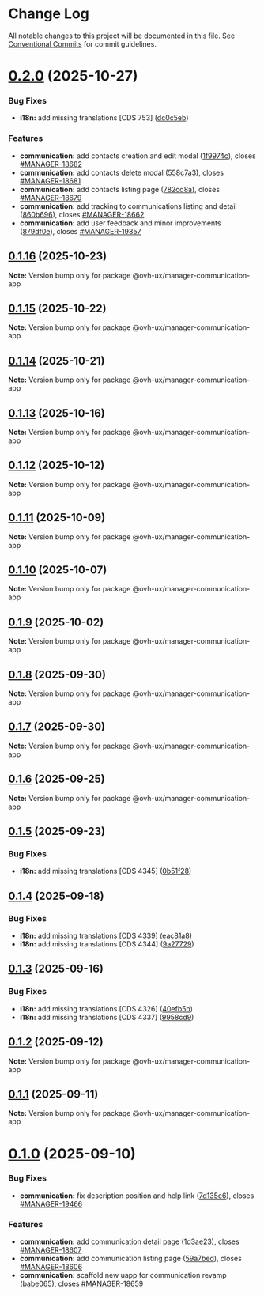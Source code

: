 # Change Log

All notable changes to this project will be documented in this file.
See [Conventional Commits](https://conventionalcommits.org) for commit guidelines.

# [0.2.0](https://github.com/ovh/manager/compare/@ovh-ux/manager-communication-app@0.1.16...@ovh-ux/manager-communication-app@0.2.0) (2025-10-27)


### Bug Fixes

* **i18n:** add missing translations [CDS 753] ([dc0c5eb](https://github.com/ovh/manager/commit/dc0c5ebc443253c846f277874f23f25b75c2e91b))


### Features

* **communication:** add contacts creation and edit modal ([1f9974c](https://github.com/ovh/manager/commit/1f9974c98d8afbc5061f01e552aa112fcd7ec768)), closes [#MANAGER-18682](https://github.com/ovh/manager/issues/MANAGER-18682)
* **communication:** add contacts delete modal ([558c7a3](https://github.com/ovh/manager/commit/558c7a3ccbbe3bbbd0cd2e5fcb16e85a8b6b8128)), closes [#MANAGER-18681](https://github.com/ovh/manager/issues/MANAGER-18681)
* **communication:** add contacts listing page ([782cd8a](https://github.com/ovh/manager/commit/782cd8a2bb33baf82253e1e8651458903ac266fa)), closes [#MANAGER-18679](https://github.com/ovh/manager/issues/MANAGER-18679)
* **communication:** add tracking to communications listing and detail ([860b696](https://github.com/ovh/manager/commit/860b6961c1f361e4cd59a881370d0561c1e7b310)), closes [#MANAGER-18662](https://github.com/ovh/manager/issues/MANAGER-18662)
* **communication:** add user feedback and minor improvements ([879df0e](https://github.com/ovh/manager/commit/879df0e6747816fd2afc80748fe95e724ec039a6)), closes [#MANAGER-19857](https://github.com/ovh/manager/issues/MANAGER-19857)





## [0.1.16](https://github.com/ovh/manager/compare/@ovh-ux/manager-communication-app@0.1.15...@ovh-ux/manager-communication-app@0.1.16) (2025-10-23)

**Note:** Version bump only for package @ovh-ux/manager-communication-app





## [0.1.15](https://github.com/ovh/manager/compare/@ovh-ux/manager-communication-app@0.1.14...@ovh-ux/manager-communication-app@0.1.15) (2025-10-22)

**Note:** Version bump only for package @ovh-ux/manager-communication-app





## [0.1.14](https://github.com/ovh/manager/compare/@ovh-ux/manager-communication-app@0.1.13...@ovh-ux/manager-communication-app@0.1.14) (2025-10-21)

**Note:** Version bump only for package @ovh-ux/manager-communication-app





## [0.1.13](https://github.com/ovh/manager/compare/@ovh-ux/manager-communication-app@0.1.12...@ovh-ux/manager-communication-app@0.1.13) (2025-10-16)

**Note:** Version bump only for package @ovh-ux/manager-communication-app





## [0.1.12](https://github.com/ovh/manager/compare/@ovh-ux/manager-communication-app@0.1.11...@ovh-ux/manager-communication-app@0.1.12) (2025-10-12)

**Note:** Version bump only for package @ovh-ux/manager-communication-app





## [0.1.11](https://github.com/ovh/manager/compare/@ovh-ux/manager-communication-app@0.1.10...@ovh-ux/manager-communication-app@0.1.11) (2025-10-09)

**Note:** Version bump only for package @ovh-ux/manager-communication-app





## [0.1.10](https://github.com/ovh/manager/compare/@ovh-ux/manager-communication-app@0.1.9...@ovh-ux/manager-communication-app@0.1.10) (2025-10-07)

**Note:** Version bump only for package @ovh-ux/manager-communication-app





## [0.1.9](https://github.com/ovh/manager/compare/@ovh-ux/manager-communication-app@0.1.8...@ovh-ux/manager-communication-app@0.1.9) (2025-10-02)

**Note:** Version bump only for package @ovh-ux/manager-communication-app





## [0.1.8](https://github.com/ovh/manager/compare/@ovh-ux/manager-communication-app@0.1.7...@ovh-ux/manager-communication-app@0.1.8) (2025-09-30)

**Note:** Version bump only for package @ovh-ux/manager-communication-app





## [0.1.7](https://github.com/ovh/manager/compare/@ovh-ux/manager-communication-app@0.1.6...@ovh-ux/manager-communication-app@0.1.7) (2025-09-30)

**Note:** Version bump only for package @ovh-ux/manager-communication-app





## [0.1.6](https://github.com/ovh/manager/compare/@ovh-ux/manager-communication-app@0.1.5...@ovh-ux/manager-communication-app@0.1.6) (2025-09-25)

**Note:** Version bump only for package @ovh-ux/manager-communication-app





## [0.1.5](https://github.com/ovh/manager/compare/@ovh-ux/manager-communication-app@0.1.4...@ovh-ux/manager-communication-app@0.1.5) (2025-09-23)


### Bug Fixes

* **i18n:** add missing translations [CDS 4345] ([0b51f28](https://github.com/ovh/manager/commit/0b51f28a03805af3ffebef2726b95de0ba1bf93e))





## [0.1.4](https://github.com/ovh/manager/compare/@ovh-ux/manager-communication-app@0.1.3...@ovh-ux/manager-communication-app@0.1.4) (2025-09-18)


### Bug Fixes

* **i18n:** add missing translations [CDS 4339] ([eac81a8](https://github.com/ovh/manager/commit/eac81a87009357e682ec5d14a2a3f613391e3be9))
* **i18n:** add missing translations [CDS 4344] ([9a27729](https://github.com/ovh/manager/commit/9a277290d8896ef6c44c0abe880051cb76525849))





## [0.1.3](https://github.com/ovh/manager/compare/@ovh-ux/manager-communication-app@0.1.2...@ovh-ux/manager-communication-app@0.1.3) (2025-09-16)


### Bug Fixes

* **i18n:** add missing translations [CDS 4326] ([40efb5b](https://github.com/ovh/manager/commit/40efb5b051cbae9a311ec05b17c481db7fedac01))
* **i18n:** add missing translations [CDS 4337] ([9958cd9](https://github.com/ovh/manager/commit/9958cd95bb1e99068f2a59d5f621b4e9dbab1096))





## [0.1.2](https://github.com/ovh/manager/compare/@ovh-ux/manager-communication-app@0.1.1...@ovh-ux/manager-communication-app@0.1.2) (2025-09-12)

**Note:** Version bump only for package @ovh-ux/manager-communication-app





## [0.1.1](https://github.com/ovh/manager/compare/@ovh-ux/manager-communication-app@0.1.0...@ovh-ux/manager-communication-app@0.1.1) (2025-09-11)

**Note:** Version bump only for package @ovh-ux/manager-communication-app





# [0.1.0](https://github.com/ovh/manager/compare/@ovh-ux/manager-communication-app@0.0.0...@ovh-ux/manager-communication-app@0.1.0) (2025-09-10)


### Bug Fixes

* **communication:** fix description position and help link ([7d135e6](https://github.com/ovh/manager/commit/7d135e6c317ddb5e478caf2bb5249a1ec9313265)), closes [#MANAGER-19466](https://github.com/ovh/manager/issues/MANAGER-19466)


### Features

* **communication:** add communication detail page ([1d3ae23](https://github.com/ovh/manager/commit/1d3ae23c5a5cef5ceb49e5a724ca59649dd987c4)), closes [#MANAGER-18607](https://github.com/ovh/manager/issues/MANAGER-18607)
* **communication:** add communication listing page ([59a7bed](https://github.com/ovh/manager/commit/59a7bedb0d8deca32f118740b1ffc78e1e7f0c42)), closes [#MANAGER-18606](https://github.com/ovh/manager/issues/MANAGER-18606)
* **communication:** scaffold new uapp for communication revamp ([babe065](https://github.com/ovh/manager/commit/babe0650063c4ff344bf62c823a32de93ce7acb6)), closes [#MANAGER-18659](https://github.com/ovh/manager/issues/MANAGER-18659)
